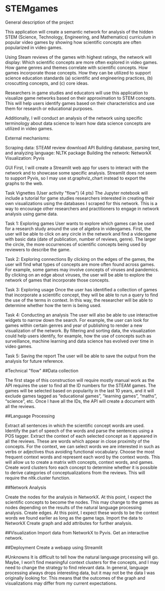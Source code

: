 # STEMgames
General description of the project

This application will create a semantic network for analysis of the hidden STEM (Science, Technology, Engineering, and Mathematics) curriculum in popular video games by showing how scientific concepts are often popularized in video games. 

Using Steam reviews of the games with highest ratings, the network will display:
Which scientific concepts are more often explored in video games. 
How game genres and themes correlate with scientific concepts. 
How games incorporate those concepts. 
How they can be utilized to support science education standards (a) scientific and engineering practices, (b) croscutting concepts, and (c) core ideas. 

Researchers in game studies and educators will use this application to visualize game networks based on their approximation to STEM concepts. This will help users identify games based on their characteristics and use them for research or educational purposes. 

Additionally, I will conduct an analysis of the network using specific terminology about data science to learn how data science concepts are utilized in video games. 

External mechanisms:

Scraping data: STEAM review download API
Building database, parsing text, and analyzing language: NLTK package
Building the network: NetworkX
Visualization: Pyvis

GUI
First, I will create a Streamlit web app for users to interact with the network and to showcase some specific analysis. Streamlit does not seem to support Pyvis, so I may use st.graphviz_chart instead to export the graphs to the web. 

Task Vignettes (User activity "flow") (4 pts)
The Jupyter notebook will include a tutorial for game studies researchers interested in creating their own visualizations using the databases I scraped for this network. This is a way to encourage other researchers and practitioners to engage in network analysis using game data. 

Task 1: Exploring games
User wants to explore which games can be used for a research study around the use of algebra in videogames. First, the user will be able to click on any circle in the network and find a videogame with basic data (date of publication, number of reviews, genre). The larger the circle, the more occurrences of scientific concepts being used by reviewers to describe the game. 

Task 2: Exploring connections 
By clicking on the edges of the games, the user will find what types of concepts are more often found across games. For example, some games may involve concepts of viruses and pandemics. By clicking on an edge about viruses, the user will be able to explore the network of games that incorporate those concepts. 

Task 3: Exploring usage
Once the user has identified a collection of games that incorporate a scientific concept, they will be able to run a query to find the use of the terms in context. In this way, the researcher will be able to determine whether how the term is being used. 

Task 4: Conducting an analysis 
The user will also be able to use interactive widgets to narrow down the search. For example, the user can look for games within certain genres and year of publishing to render a new visualization of the network. By filtering and sorting data, the visualization could help users identify, for example, how the use of concepts such as surveillance, machine learning and data science has evolved over time in video games. 

Task 5: Saving the report
The user will be able to save the output from the analysis for future reference. 




#Technical "flow"
##Data collection

The first stage of this construction will require mostly manual work as the API requires the user to find all the ID numbers for the STEAM games. The games will be selected based on popularity in the last 10 years, and it will exclude games tagged as “educational games”, “learning games”, “maths”, “science”, etc. Once I have all the IDs, the API will create a document with all the reviews. 

##Language Processing

Extract all sentences in which the scientific concept words are used. Identify the part of speech of the words and parse the sentences using a POS tagger. 
Extract the context of each selected concept as it appeared in all the reviews. These are words which appear in close proximity of the concepts. For the context, we can select words we are interested in such as verbs or adjectives thus avoiding functional vocabulary. 
Choose the most frequent context words and represent each word by the context words. This will allow us to create a matrix with concepts, context words, and games. 
Create word clusters foro each concept to determine whether it is possible to derive categories of conceptualizations from the reviews. This will require the nltk.cluster function. 

##Network Analysis

Create the nodes for the analysis in NetworkX. At this point, I expect the scientific concepts to become the nodes. This may change to the games as nodes depending on the results of the natural language processing analysis. 
Create edges. At this point, I expect these words to be the context words we found earlier as long as the game tags. 
Import the data to NetworkX
Create graph and add attributes for further analysis. 

##Visualization
Import data from NetworkX to Pyvis. 
Get an interactive network.

##Deployment
Create a webapp using Streamlit

#Unknowns
It is difficult to tell how the natural language processing will go. Maybe, I won’t find meaningful context clusters for the concepts, and I may need to change the strategy to find relevant data. In general, language processing always drops interesting data, but it may not be the data I was originally looking for. This means that the outcomes of the graph and visualizations may differ from my current expectations. 





